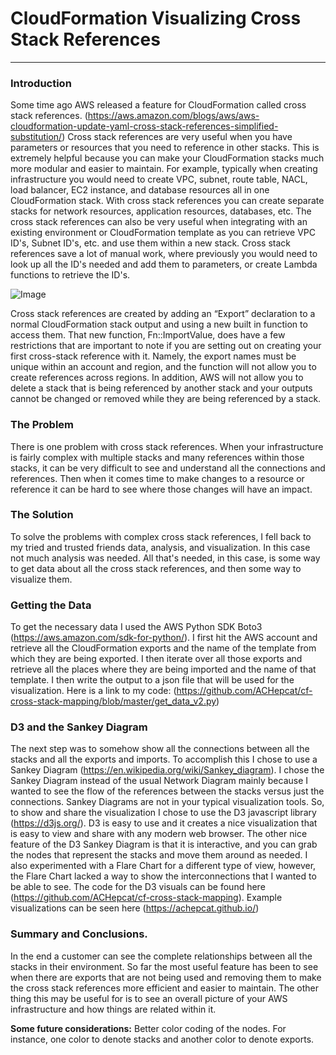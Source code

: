 # CloudFormation Visualizing Cross Stack References
---
### Introduction
Some time ago AWS released a feature for CloudFormation called cross stack references. (https://aws.amazon.com/blogs/aws/aws-cloudformation-update-yaml-cross-stack-references-simplified-substitution/) Cross stack references are very useful when you have parameters or resources that you need to reference in other stacks. This is extremely helpful because you can make your CloudFormation stacks much more modular and easier to maintain. For example, typically when creating infrastructure you would need to create VPC, subnet, route table, NACL, load balancer, EC2 instance, and database resources all in one CloudFormation stack. With cross stack references you can create separate stacks for network resources, application resources, databases, etc. The cross stack references can also be very useful when integrating with an existing environment or CloudFormation template as you can retrieve VPC ID's, Subnet ID's, etc. and use them within a new stack. Cross stack references save a lot of manual work, where previously you would need to look up all the ID's needed and add them to parameters, or create Lambda functions to retrieve the ID's.

![Image](http://www.n2ws.com/images/cloudformation.jpg)

Cross stack references are created by adding an “Export” declaration to a normal CloudFormation stack output and using a new built in function to access them. That new function, Fn::ImportValue, does have a few restrictions that are important to note if you are setting out on creating your first cross-stack reference with it. Namely, the export names must be unique within an account and region, and the function will not allow you to create references across regions. In addition, AWS will not allow you to delete a stack that is being referenced by another stack and your outputs cannot be changed or removed while they are being referenced by a stack.

### The Problem
There is one problem with cross stack references. When your infrastructure is fairly complex with multiple stacks and many references within those stacks, it can be very difficult to see and understand all the connections and references. Then when it comes time to make changes to a resource or reference it can be hard to see where those changes will have an impact.

### The Solution
To solve the problems with complex cross stack references, I fell back to my tried and trusted friends data, analysis, and visualization. In this case not much analysis was needed. All that's needed, in this case, is some way to get data about all the cross stack references, and then some way to visualize them.

### Getting the Data
To get the necessary data I used the AWS Python SDK Boto3 (https://aws.amazon.com/sdk-for-python/). I first hit the AWS account and retrieve all the CloudFormation exports and the name of the template from which they are being exported. I then iterate over all those exports and retrieve all the places where they are being imported and the name of that template. I then write the output to a json file that will be used for the visualization. Here is a link to my code: (https://github.com/ACHepcat/cf-cross-stack-mapping/blob/master/get_data_v2.py)

### D3 and the Sankey Diagram
The next step was to somehow show all the connections between all the stacks and all the exports and imports. To accomplish this I chose to use a Sankey Diagram (https://en.wikipedia.org/wiki/Sankey_diagram). I chose the Sankey Diagram instead of the usual Network Diagram mainly because I wanted to see the flow of the references between the stacks versus just the connections. Sankey Diagrams are not in your typical visualization tools. So, to show and share the visualization I chose to use the D3 javascript library (https://d3js.org/). D3 is easy to use and it creates a nice visualization that is easy to view and share with any modern web browser. The other nice feature of the D3 Sankey Diagram is that it is interactive, and you can grab the nodes that represent the stacks and move them around as needed. I also experimented with a Flare Chart for a different type of view, however, the Flare Chart lacked a way to show the interconnections that I wanted to be able to see. The code for the D3 visuals can be found here (https://github.com/ACHepcat/cf-cross-stack-mapping). Example visualizations can be seen here (https://achepcat.github.io/)

### Summary and Conclusions.
In the end a customer can see the complete relationships between all the stacks in their environment. So far the most useful feature has been to see when there are exports that are not being used and removing them to make the cross stack references more efficient and easier to maintain. The other thing this may be useful for is to see an overall picture of your AWS infrastructure and how things are related within it.

**Some future considerations:**
Better color coding of the nodes. For instance, one color to denote stacks and another color to denote exports.
